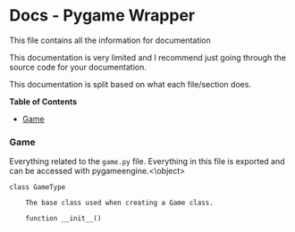 # Docs - Pygame Wrapper

This file contains all the information for documentation

This documentation is very limited and I recommend just going through the source code for your 
documentation.

This documentation is split based on what each file/section does.

**Table of Contents**
- [Game](#game)


### Game

Everything related to the `game.py` file.
Everything in this file is exported and can be accessed with pygameengine.<\object>
```
class GameType

    The base class used when creating a Game class.
    
    function __init__()
```